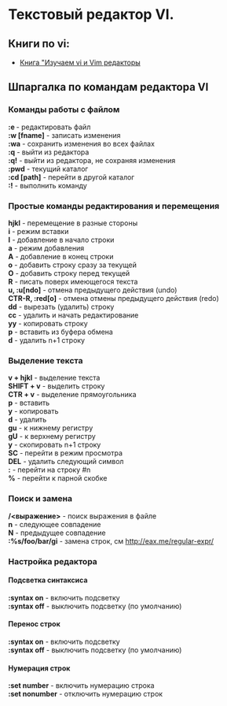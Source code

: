 # Текстовый редактор VI.  

## Книги по vi:  
- [Книга "Изучаем vi и Vim редакторы](files/2013_vi_vim_ru.pdf)  

## Шпаргалка по командам редактора VI  

### Команды работы с файлом   
**:e <fname>**	           -   редактировать файл  
**:w [fname]**	           -   записать изменения  
**:wa**                    -   сохранить изменения во всех файлах  
**:q**                     -   выйти из редактора  
**:q!**                    -   выйти из редактора, не сохраняя изменения  
**:pwd**                   -   текущий каталог  
**:cd [path]**             -   перейти в другой каталог  
**:!<cmd>**                -   выполнить команду  

### Простые команды редактирования и перемещения  
**hjkl**                   -   перемещение в разные стороны  
**i**                      -   режим вставки  
**I**                      -   добавление в начало строки  
**a**                      -   режим добавления  
**A**                      -   добавление в конец строки  
**o**                      -   добавить строку сразу за текущей  
**O**                      -   добавить строку перед текущей  
**R**                      -   писать поверх имеющегося текста  
**u, :u[ndo]**             -   отмена предыдущего действия (undo)  
**CTR-R, :red[o]**         -   отмена отмены предыдущего действия (redo)  
**dd**                     -   вырезать (удалить) строку  
**cc**                     -   удалить и начать редактирование  
**yy**                     -   копировать строку  
**p**                      -   вставить из буфера обмена  
**<n>d**                   -   удалить n+1 строку  

### Выделение текста  
**v + hjkl**               -   выделение текста  
**SHIFT + v**              -   выделить строку  
**CTR + v**                -   выделение прямоугольника  
**p**                      -   вставить  
**y**                      -   копировать  
**d**                      -   удалить  
**gu**                     -   к нижнему регистру  
**gU**                     -   к верхнему регистру  
**<n>y**                   -   скопировать n+1 строку  
**SC**                     -   перейти в режим просмотра  
**DEL**                    -   удалить следующий символ  
**:<n>**                   -   перейти на строку #n  
**%**                      -   перейти к парной скобке  

### Поиск и замена  
**/<выражение>**           -   поиск выражения в файле  
**n**                      -   следующее совпадение  
**N**                      -   предыдущее совпадение  
**:%s/foo/bar/gi**         -   замена строк, см http://eax.me/regular-expr/  

### Настройка редактора  
#### Подсветка синтаксиса  
**:syntax on**             -   включить подсветку  
**:syntax off**            -   выключить подсветку (по умолчанию)  

#### Перенос строк  
**:syntax on**             -   включить подсветку  
**:syntax off**            -   выключить подсветку (по умолчанию)  

#### Нумерация строк  
**:set number**            -   включить нумерацию строкa  
**:set nonumber**          -   отключить нумерацию строк  

